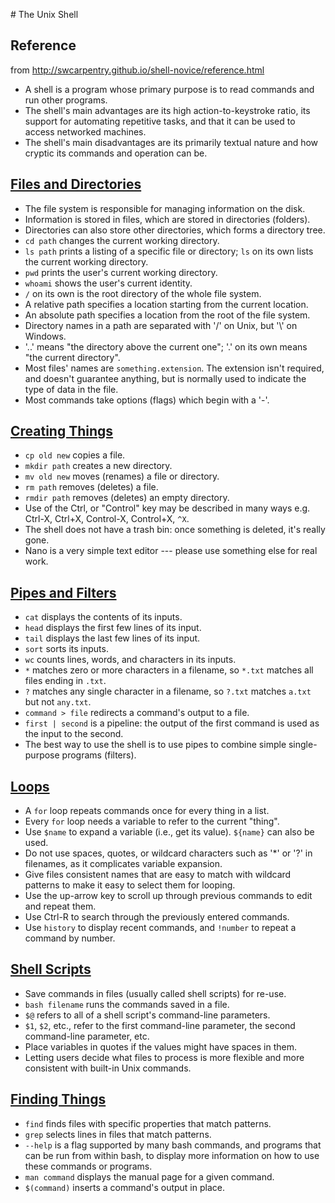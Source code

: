 # The Unix Shell

## Reference

from http://swcarpentry.github.io/shell-novice/reference.html


*   A shell is a program whose primary purpose is to read commands and run other programs.
*   The shell's main advantages are its high action-to-keystroke ratio,
    its support for automating repetitive tasks,
    and that it can be used to access networked machines.
*   The shell's main disadvantages are its primarily textual nature
    and how cryptic its commands and operation can be.

## [Files and Directories](01-filedir.html)

*   The file system is responsible for managing information on the disk.
*   Information is stored in files, which are stored in directories (folders).
*   Directories can also store other directories, which forms a directory tree.
*   `cd path` changes the current working directory.
*   `ls path` prints a listing of a specific file or directory;
    `ls` on its own lists the current working directory.
*   `pwd` prints the user's current working directory.
*   `whoami` shows the user's current identity.
*   `/` on its own is the root directory of the whole file system.
*   A relative path specifies a location starting from the current location.
*   An absolute path specifies a location from the root of the file system.
*   Directory names in a path are separated with '/' on Unix, but '\\' on Windows.
*   '..' means "the directory above the current one";
    '.' on its own means "the current directory".
*   Most files' names are `something.extension`.
    The extension isn't required,
    and doesn't guarantee anything,
    but is normally used to indicate the type of data in the file.
*   Most commands take options (flags) which begin with a '-'.

## [Creating Things](02-create.html)

*   `cp old new` copies a file.
*   `mkdir path` creates a new directory.
*   `mv old new` moves (renames) a file or directory.
*   `rm path` removes (deletes) a file.
*   `rmdir path` removes (deletes) an empty directory.
*   Use of the Ctrl, or "Control" key may be described in many ways e.g.
    Ctrl-X, Ctrl+X, Control-X, Control+X, `^X`.
*   The shell does not have a trash bin: once something is deleted, it's really gone.
*   Nano is a very simple text editor --- please use something else for real work.

## [Pipes and Filters](03-pipefilter.html)

*   `cat` displays the contents of its inputs.
*   `head` displays the first few lines of its input.
*   `tail` displays the last few lines of its input.
*   `sort` sorts its inputs.
*   `wc` counts lines, words, and characters in its inputs.
*   `*` matches zero or more characters in a filename, so `*.txt` matches all files ending in `.txt`.
*   `?` matches any single character in a filename, so `?.txt` matches `a.txt` but not `any.txt`.
*   `command > file` redirects a command's output to a file.
*   `first | second` is a pipeline: the output of the first command is used as the input to the second.
*   The best way to use the shell is to use pipes to combine simple single-purpose programs (filters).

## [Loops](04-loop.html)

*   A `for` loop repeats commands once for every thing in a list.
*   Every `for` loop needs a variable to refer to the current "thing".
*   Use `$name` to expand a variable (i.e., get its value). `${name}` can also be used.
*   Do not use spaces, quotes, or wildcard characters such as '*' or '?' in filenames, as it complicates variable expansion.
*   Give files consistent names that are easy to match with wildcard patterns to make it easy to select them for looping.
*   Use the up-arrow key to scroll up through previous commands to edit and repeat them.
*   Use Ctrl-R to search through the previously entered commands.
*   Use `history` to display recent commands, and `!number` to repeat a command by number.

## [Shell Scripts](05-script.html)

*   Save commands in files (usually called shell scripts) for re-use.
*   `bash filename` runs the commands saved in a file.
*   `$@` refers to all of a shell script's command-line parameters.
*   `$1`, `$2`, etc., refer to the first command-line parameter, the second command-line parameter, etc.
*   Place variables in quotes if the values might have spaces in them.
*   Letting users decide what files to process is more flexible and more consistent with built-in Unix commands.

## [Finding Things](06-find.html)

*   `find` finds files with specific properties that match patterns.
*   `grep` selects lines in files that match patterns.
*   `--help` is a flag supported by many bash commands, and programs that can be run from within bash, to display more information on how to use these commands or programs.
*   `man command` displays the manual page for a given command.
*   `$(command)` inserts a command's output in place.
